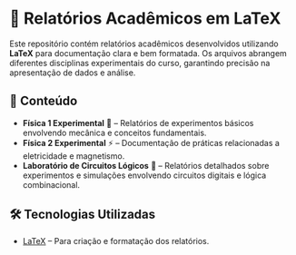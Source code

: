 # 📑 Relatórios Acadêmicos em LaTeX  

Este repositório contém relatórios acadêmicos desenvolvidos utilizando **LaTeX** para documentação clara e bem formatada. Os arquivos abrangem diferentes disciplinas experimentais do curso, garantindo precisão na apresentação de dados e análise.  

## 📂 Conteúdo  
- **Física 1 Experimental** 🧲 – Relatórios de experimentos básicos envolvendo mecânica e conceitos fundamentais.  
- **Física 2 Experimental** ⚡ – Documentação de práticas relacionadas a eletricidade e magnetismo.  
- **Laboratório de Circuitos Lógicos** 🔌 – Relatórios detalhados sobre experimentos e simulações envolvendo circuitos digitais e lógica combinacional.  

## 🛠️ Tecnologias Utilizadas  
- [LaTeX](https://www.latex-project.org/) – Para criação e formatação dos relatórios.  

  
 
